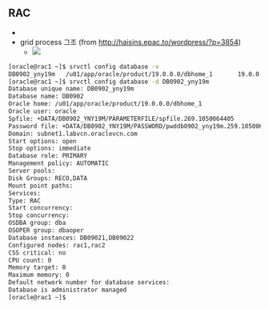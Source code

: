 ## RAC
* 
* grid process 그조 (from http://haisins.epac.to/wordpress/?p=3854)
  * ![](http://haisins.epac.to/wordpress/wp-content/uploads/2018/04/042318_0432_Oracle12cDB2.png)

```bash
[oracle@rac1 ~]$ srvctl config database -v
DB0902_yny19m   /u01/app/oracle/product/19.0.0.0/dbhome_1       19.0.0.0.0
[oracle@rac1 ~]$ srvctl config database -d DB0902_yny19m
Database unique name: DB0902_yny19m
Database name: DB0902
Oracle home: /u01/app/oracle/product/19.0.0.0/dbhome_1
Oracle user: oracle
Spfile: +DATA/DB0902_YNY19M/PARAMETERFILE/spfile.269.1050064405
Password file: +DATA/DB0902_YNY19M/PASSWORD/pwddb0902_yny19m.259.1050063751
Domain: subnet1.labvcn.oraclevcn.com
Start options: open
Stop options: immediate
Database role: PRIMARY
Management policy: AUTOMATIC
Server pools:
Disk Groups: RECO,DATA
Mount point paths:
Services:
Type: RAC
Start concurrency:
Stop concurrency:
OSDBA group: dba
OSOPER group: dbaoper
Database instances: DB09021,DB09022
Configured nodes: rac1,rac2
CSS critical: no
CPU count: 0
Memory target: 0
Maximum memory: 0
Default network number for database services:
Database is administrator managed
[oracle@rac1 ~]$

```
